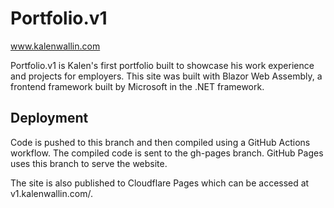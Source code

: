 # Portfolio.v1
www.kalenwallin.com

Portfolio.v1 is Kalen's first portfolio built to showcase his work experience and projects for employers. This site was built with Blazor Web Assembly, a frontend framework built by Microsoft in the .NET framework.

## Deployment
Code is pushed to this branch and then compiled using a GitHub Actions workflow. The compiled code is sent to the gh-pages branch. GitHub Pages uses this branch to serve the website. 

The site is also published to Cloudflare Pages which can be accessed at v1.kalenwallin.com/.
